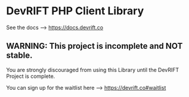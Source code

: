 # DevRIFT PHP Client Library

See the docs --> https://docs.devrift.co

## WARNING: This project is incomplete and NOT stable.

You are strongly discouraged from using this Library until the DevRIFT Project is complete.

You can sign up for the waitlist here --> https://devrift.co#waitlist
